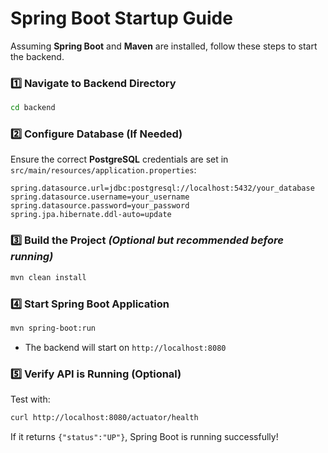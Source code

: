 
#  Spring Boot Startup Guide

Assuming **Spring Boot** and **Maven** are installed, follow these steps to start the backend.

### **1️⃣ Navigate to Backend Directory**
```sh
cd backend
```

### **2️⃣ Configure Database (If Needed)**
Ensure the correct **PostgreSQL** credentials are set in `src/main/resources/application.properties`:
```properties
spring.datasource.url=jdbc:postgresql://localhost:5432/your_database
spring.datasource.username=your_username
spring.datasource.password=your_password
spring.jpa.hibernate.ddl-auto=update
```

### **3️⃣ Build the Project** *(Optional but recommended before running)*
```sh
mvn clean install
```

### **4️⃣ Start Spring Boot Application**
```sh
mvn spring-boot:run
```
- The backend will start on `http://localhost:8080`

### **5️⃣ Verify API is Running (Optional)**
Test with:
```sh
curl http://localhost:8080/actuator/health
```
If it returns `{"status":"UP"}`, Spring Boot is running successfully!




